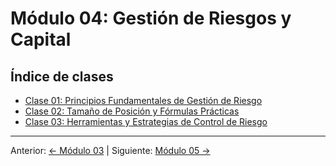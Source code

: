 # Módulo 04: Gestión de Riesgos y Capital

## Índice de clases
- [Clase 01: Principios Fundamentales de Gestión de Riesgo](Clase_01_Principios_de_Gestion_de_Riesgo.md)
- [Clase 02: Tamaño de Posición y Fórmulas Prácticas](Clase_02_Tamano_de_Posicion_y_Formulas.md)
- [Clase 03: Herramientas y Estrategias de Control de Riesgo](Clase_03_Herramientas_y_Estrategias_de_Control_de_Riesgo.md)

---
Anterior: [← Módulo 03](../03_Analisis_Fundamental/README.md) | Siguiente: [Módulo 05 →](../05_Estrategias_de_Trading/README.md)
